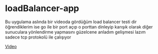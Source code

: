 # loadBalancer-app

Bu uygulama aslında bir videoda gördüğüm load balancer testi dir öğrendiklerim ise go ile bir port açıp o porttan dinleyip karışık olarak diğer sunuculara yönlendirme yapmasını güzelcene anladım gelişmesi lazım sadece tcp protokolü ile çalışıyor

[Video](https://www.youtube.com/watch?v=QTBZxDgRZM0)